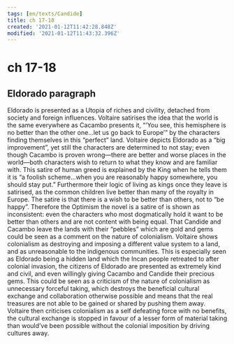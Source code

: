 ```yaml
---
tags: [en/texts/Candide]
title: ch 17-18
created: '2021-01-12T11:42:28.848Z'
modified: '2021-01-12T11:43:32.396Z'
---
```


# ch 17-18
## Eldorado paragraph
Eldorado is presented as a Utopia of riches and civility, detached from society and foreign
influences. Voltaire satirises the idea that the world is the same everywhere as Cacambo
presents it, “‘You see, this hemisphere is no better than the other one…let us go back to
Europe’” by the characters finding themselves in this “perfect” land. Voltaire depicts
Eldorado as a “big improvement”, yet still the characters are determined to not stay; even
though Cacambo is proven wrong—there are better and worse places in the world—both
characters wish to return to what they know and are familiar with. This satire of human
greed is explained by the King when he tells them it is “a foolish scheme…when you are
reasonably happy somewhere, you should stay put.” Furthermore their logic of living as
kings once they leave is satirised, as the common children live better than many of the
royalty in Europe. The satire is that there is a wish to be better than others, not to “be
happy”. Therefore the Optimism the novel is a satire of is shown as inconsistent: even the
characters who most dogmatically hold it want to be better than others and are not content
with being equal.
That Candide and Cacambo leave the lands with their “pebbles” which are gold and gems
could be seen as a comment on the nature of colonialism. Voltaire shows colonialism as
destroying and imposing a different value system to a land, and as unreasonable to the
indigenous communities. This is especially seen as Eldorado being a hidden land which the
Incan people retreated to after colonial invasion, the citizens of Eldorado are presented as
extremely kind and civil, and even willingly giving Cacambo and Candide their precious
gems. This could be seen as a criticism of the nature of colonialism as unnecessary forceful
taking, which destroys the beneficial cultural exchange and collaboration otherwise possible
and means that the real treasures are not able to be gained or shared by pushing them away.
Voltaire then criticises colonialism as a self defeating force with no benefits, the cultural
exchange is stopped in favour of a lesser form of material taking than would’ve been
possible without the colonial imposition by driving cultures away.
